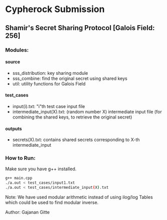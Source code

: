 # Cypherock Submission

## Shamir's Secret Sharing Protocol [Galois Field: 256]

### Modules:
#### source
-   sss_distribution: key sharing module
-   sss_combine: find the original secret using shared keys
-   util: utility functions for Galois Field    

#### test_cases
- input(i).txt: "i"th test case input file
- intermediate_input(X).txt: (random number X) intermediate input file (for combining the shared keys, to retrieve the original secret)

#### outputs
- secrets(X).txt: contains shared secrets corresponding to X-th intermediate_input

### How to Run:
Make sure you have g++ installed.

```bash
g++ main.cpp
./a.out < test_cases/input1.txt
./a.out < test_cases/intermediate_input(X).txt
```















Note: We have used modular arithmetic instead of using ilog/log Tables which could be used to find modular inverse.

Author: Gajanan Gitte
